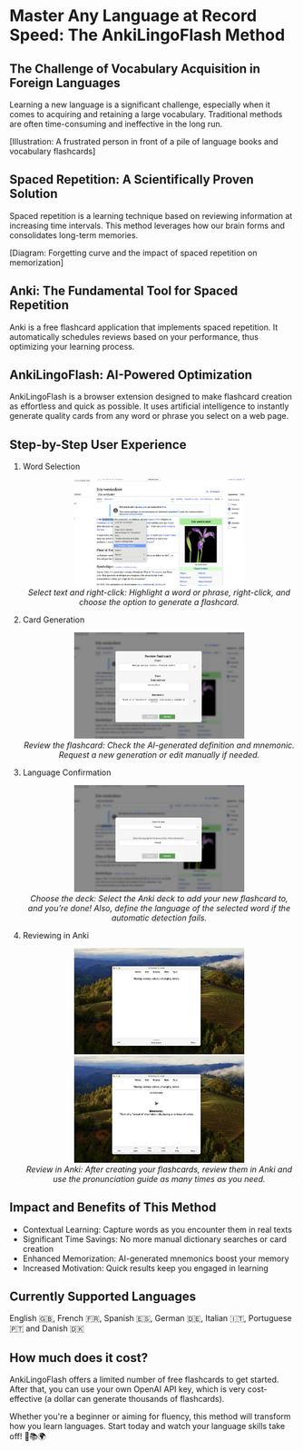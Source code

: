 # Master Any Language at Record Speed: The AnkiLingoFlash Method

## The Challenge of Vocabulary Acquisition in Foreign Languages

Learning a new language is a significant challenge, especially when it comes to acquiring and retaining a large vocabulary. Traditional methods are often time-consuming and ineffective in the long run.

[Illustration: A frustrated person in front of a pile of language books and vocabulary flashcards]

## Spaced Repetition: A Scientifically Proven Solution

Spaced repetition is a learning technique based on reviewing information at increasing time intervals. This method leverages how our brain forms and consolidates long-term memories.

[Diagram: Forgetting curve and the impact of spaced repetition on memorization]

## Anki: The Fundamental Tool for Spaced Repetition

Anki is a free flashcard application that implements spaced repetition. It automatically schedules reviews based on your performance, thus optimizing your learning process.

## AnkiLingoFlash: AI-Powered Optimization

AnkiLingoFlash is a browser extension designed to make flashcard creation as effortless and quick as possible. It uses artificial intelligence to instantly generate quality cards from any word or phrase you select on a web page.

## Step-by-Step User Experience

1. Word Selection

   <p align="center">
      <img src="img/1.png" alt="Screenshot: Selecting a word on a web page and the context menu" width="300"><br>
      <em>Select text and right-click: Highlight a word or phrase, right-click, and choose the option to generate a flashcard.</em>
   </p>

2. Card Generation

   <p align="center">
      <img src="img/2.png" alt="Screenshot: Confirmation interface of the generated card" width="300"><br>
      <em>Review the flashcard: Check the AI-generated definition and mnemonic. Request a new generation or edit manually if needed.</em>
   </p>

3. Language Confirmation

   <p align="center">
      <img src="img/3.png" alt="Screenshot: Language selection for the word" width="300"><br>
      <em>Choose the deck: Select the Anki deck to add your new flashcard to, and you’re done! Also, define the language of the selected word if the automatic detection fails.</em>
   </p>

4. Reviewing in Anki

   <p align="center">
      <img src="img/4.png" alt="Screenshot: Anki review interface" width="300">
      <img src="img/5.png" alt="Screenshot: Additional feature" width="300"><br>
      <em>Review in Anki: After creating your flashcards, review them in Anki and use the pronunciation guide as many times as you need.</em>
   </p>

## Impact and Benefits of This Method

- Contextual Learning: Capture words as you encounter them in real texts
- Significant Time Savings: No more manual dictionary searches or card creation
- Enhanced Memorization: AI-generated mnemonics boost your memory
- Increased Motivation: Quick results keep you engaged in learning

## Currently Supported Languages

English 🇬🇧, French 🇫🇷, Spanish 🇪🇸, German 🇩🇪, Italian 🇮🇹, Portuguese 🇵🇹 and Danish 🇩🇰

## How much does it cost?

AnkiLingoFlash offers a limited number of free flashcards to get started. After that, you can use your own OpenAI API key, which is very cost-effective (a dollar can generate thousands of flashcards).


Whether you're a beginner or aiming for fluency, this method will transform how you learn languages. Start today and watch your language skills take off! 🚀📚🌍